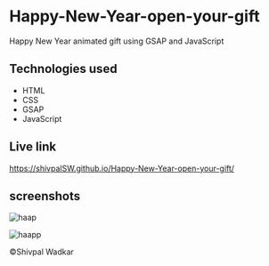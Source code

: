 # Happy-New-Year-open-your-gift

Happy New Year animated gift using GSAP and JavaScript

## Technologies used

* HTML
* CSS
* GSAP
* JavaScript

## Live link

https://shivpalSW.github.io/Happy-New-Year-open-your-gift/


## screenshots

![haap](https://user-images.githubusercontent.com/71552773/208091573-3cd54fb7-ad0e-4db8-bb54-cd9c4f3bf1d4.PNG)


![haapp](https://user-images.githubusercontent.com/71552773/208091567-6e8f2d66-747f-48f1-a485-3ee7c46684ea.PNG)


©Shivpal Wadkar